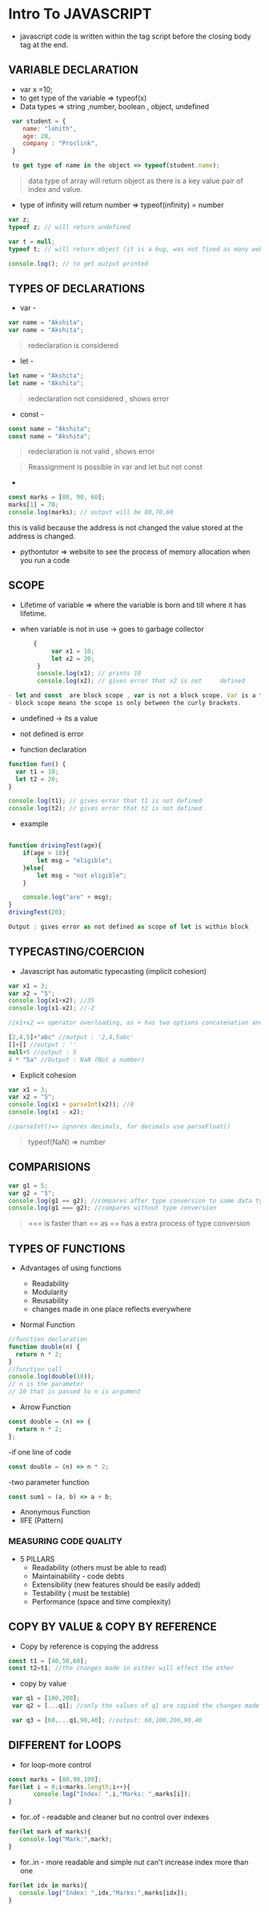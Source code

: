 # Intro To JAVASCRIPT

- javascript code is written within the tag script before the closing body tag at the end.

## VARIABLE DECLARATION

- var x =10;
- to get type of the variable => typeof(x)
- Data types => string ,number, boolean , object, undefined

```js
 var student = {
    name: "lohith",
    age: 20,
    company : "Proclink",
 }

 to get type of name in the object => typeof(student.name);
```

> data type of array will return object as there is a key value pair of index and value.

- type of infinity will return number => typeof(infinity) = number

```js
var z;
typeof z; // will return undefined
```

```js
var t = null;
typeof t; // will return object (it is a bug, was not fixed as many websites will crash if changed)

console.log(); // to get output printed
```

## TYPES OF DECLARATIONS

- var -

```js
var name = "Akshita";
var name = "Akshita";
```

> redeclaration is considered

- let -

```js
let name = "Akshita";
let name = "Akshita";
```

> redeclaration not considered , shows error

- const -

```js
const name = "Akshita";
const name = "Akshita";
```

> redeclaration is not valid , shows error

> Reassignment is possible in var and let but not const

-

```js
const marks = [80, 90, 60];
marks[1] = 70;
console.log(marks); // output will be 80,70,60
```

this is valid because the address is not changed the value stored at the address is changed.

- pythontutor => website to see the process of memory allocation when you run a code

## SCOPE

- Lifetime of variable => where the variable is born and till where it has lifetime.

- when variable is not in use -> goes to garbage collector

```js
       {
            var x1 = 10;
            let x2 = 20;
        }
        console.log(x1); // prints 10
        console.log(x2); // gives error that x2 is not     defined

- let and const  are block scope , var is not a block scope. Var is a function scope.
- block scope means the scope is only between the curly brackets.
```

- undefined -> its a value
- not defined is error

- function declaration

```js
function fun() {
  var t1 = 10;
  let t2 = 20;
}

console.log(t1); // gives error that t1 is not defined
console.log(t2); // gives error that t2 is not defined
```

- example

```js

function drivingTest(age){
    if(age > 18){
        let msg = "eligible";
    }else{
        let msg = "not eligible";
    }

    console.log("are" + msg);
}
drivingTest(20);

Output : gives error as not defined as scope of let is within block
```

## TYPECASTING/COERCION

- Javascript has automatic typecasting (implicit cohesion)

```js
var x1 = 3;
var x2 = "5";
console.log(x1+x2); //35
console.log(x1-x2); //-2

//x1+x2 => operator overloading, as + has two options concatenation and addition , concatenation is given higher priority than addition,hence x1 is typecasted to int.

[2,4,5]+"abc" //output : '2,4,5abc'
[]+[] //output : ''
null+5 //output : 5
4 * "5a" //Output : NaN (Not a number)
```

- Explicit cohesion

```js
var x1 = 3;
var x2 = "5";
console.log(x1 + parseInt(x2)); //8
console.log(x1 - x2);

//parseInt()=> ignores decimals, for decimals use parseFloat()
```

> typeof(NaN) => number

## COMPARISIONS

```js
var g1 = 5;
var g2 = "5";
console.log(g1 == g2); //compares after type conversion to same data type
console.log(g1 === g2); //compares without type conversion
```

> === is faster than == as == has a extra process of type conversion

## TYPES OF FUNCTIONS

- Advantages of using functions

  - Readability
  - Modularity
  - Reusability
  - changes made in one place reflects everywhere

- Normal Function

```js
//function declaration
function double(n) {
  return n * 2;
}
//function call
console.log(double(10));
// n is the parameter
// 10 that is passed to n is argument
```

- Arrow Function

```js
const double = (n) => {
  return n * 2;
};
```

-if one line of code

```js
const double = (n) => n * 2;
```

-two parameter function

```js
const sum1 = (a, b) => a + b;
```

- Anonymous Function
- IIFE (Pattern) 

### MEASURING CODE QUALITY

- 5 PILLARS
  - Readability (others must be able to read)
  - Maintainability - code debts
  - Extensibility (new features should be easily added)
  - Testability ( must be testable)
  - Performance (space and time complexity)


## COPY BY VALUE & COPY BY REFERENCE
 - Copy by reference is copying the address
 ```js
 const t1 = [40,50,60];
 const t2=t1; //the changes made in either will effect the other
 ```

 - copy by value
```js
 var q1 = [100,200];
 var q2 = [...q1]; //only the values of q1 are copied the changes made in q1 will not effect q2 .The ... is called spread operator.

 var q3 = [60,...q1,90,40]; //output: 60,100,200,90,40
```

 ## DIFFERENT for LOOPS

 - for loop-more control
 ```js
 const marks = [80,90,100];
for(let i = 0;i<marks.length;i++){
        console.log("Index: ",i,"Marks: ",marks[i]);
}
```
 - for..of - readable and cleaner but no control over indexes
 ```js
 for(let mark of marks){
    console.log("Mark:",mark);
 }
 ```

 - for..in - more readable and simple nut can't increase index more than one
 ```js
 for(let idx in marks){
    console.log("Index: ",idx,"Marks:",marks[idx]);
 }
 ```
